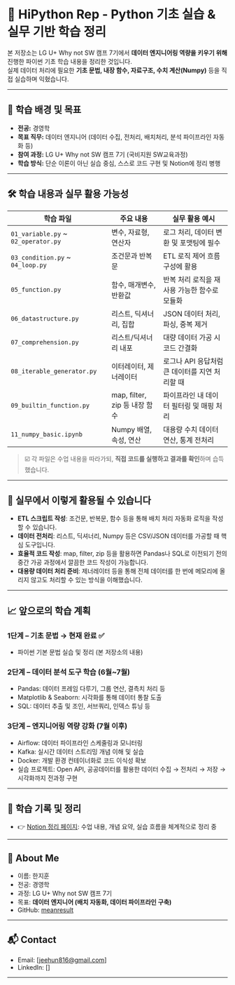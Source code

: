# 🐍 HiPython Rep - Python 기초 실습 & 실무 기반 학습 정리

본 저장소는 LG U+ Why not SW 캠프 7기에서 **데이터 엔지니어링 역량을 키우기 위해** 진행한 파이썬 기초 학습 내용을 정리한 것입니다.  
실제 데이터 처리에 필요한 **기초 문법, 내장 함수, 자료구조, 수치 계산(Numpy)** 등을 직접 실습하며 익혔습니다.


---


## 📌 학습 배경 및 목표

- **전공:** 경영학
- **목표 직무:** 데이터 엔지니어 (데이터 수집, 전처리, 배치처리, 분석 파이프라인 자동화 등)
- **참여 과정:** LG U+ Why not SW 캠프 7기 (국비지원 SW교육과정)
- **학습 방식:** 단순 이론이 아닌 실습 중심, 스스로 코드 구현 및 Notion에 정리 병행


---


## 🛠️ 학습 내용과 실무 활용 가능성

| 학습 파일 | 주요 내용 | 실무 활용 예시 |
|-----------|----------|----------------|
| `01_variable.py` ~ `02_operator.py` | 변수, 자료형, 연산자 | 로그 처리, 데이터 변환 및 포맷팅에 필수 |
| `03_condition.py` ~ `04_loop.py` | 조건문과 반복문 | ETL 로직 제어 흐름 구성에 활용 |
| `05_function.py` | 함수, 매개변수, 반환값 | 반복 처리 로직을 재사용 가능한 함수로 모듈화 |
| `06_datastructure.py` | 리스트, 딕셔너리, 집합 | JSON 데이터 처리, 파싱, 중복 제거 |
| `07_comprehension.py` | 리스트/딕셔너리 내포 | 대량 데이터 가공 시 코드 간결화 |
| `08_iterable_generator.py` | 이터레이터, 제너레이터 | 로그나 API 응답처럼 큰 데이터를 지연 처리할 때 |
| `09_builtin_function.py` | map, filter, zip 등 내장 함수 | 파이프라인 내 데이터 필터링 및 매핑 처리 |
| `11_numpy_basic.ipynb` | Numpy 배열, 속성, 연산 | 대용량 수치 데이터 연산, 통계 전처리 |

> ☑️ 각 파일은 수업 내용을 따라가되, **직접 코드를 실행하고 결과를 확인**하며 습득했습니다.


---


## 🧩 실무에서 이렇게 활용될 수 있습니다

- **ETL 스크립트 작성**: 조건문, 반복문, 함수 등을 통해 배치 처리 자동화 로직을 작성할 수 있습니다.
- **데이터 전처리**: 리스트, 딕셔너리, Numpy 등은 CSV/JSON 데이터를 가공할 때 핵심 도구입니다.
- **효율적 코드 작성**: map, filter, zip 등을 활용하면 Pandas나 SQL로 이전되기 전의 중간 가공 과정에서 깔끔한 코드 작성이 가능합니다.
- **대용량 데이터 처리 준비**: 제너레이터 등을 통해 전체 데이터를 한 번에 메모리에 올리지 않고도 처리할 수 있는 방식을 이해했습니다.


---


## 📈 앞으로의 학습 계획

### 1단계 – 기초 문법 → 현재 완료 ✅
- 파이썬 기본 문법 실습 및 정리 (본 저장소의 내용)

### 2단계 – 데이터 분석 도구 학습 (6월~7월)
- Pandas: 데이터 프레임 다루기, 그룹 연산, 결측치 처리 등
- Matplotlib & Seaborn: 시각화를 통해 데이터 통찰 도출
- SQL: 데이터 추출 및 조인, 서브쿼리, 인덱스 튜닝 등

### 3단계 – 엔지니어링 역량 강화 (7월 이후)
- Airflow: 데이터 파이프라인 스케줄링과 모니터링
- Kafka: 실시간 데이터 스트리밍 개념 이해 및 실습
- Docker: 개발 환경 컨테이너화로 코드 이식성 확보
- 실습 프로젝트: Open API, 공공데이터를 활용한 데이터 수집 → 전처리 → 저장 → 시각화까지 전과정 구현


---


## 🧠 학습 기록 및 정리

- 👉 [Notion 정리 페이지](https://voltaic-bonsai-718.notion.site/LG-Why-not-SW-camp-7-1f141acdd92d80e59a8fdf5b317b9d61): 수업 내용, 개념 요약, 실습 흐름을 체계적으로 정리 중


---


## 👤 About Me

- 이름: 한지훈  
- 전공: 경영학  
- 과정: LG U+ Why not SW 캠프 7기  
- 목표: **데이터 엔지니어 (배치 자동화, 데이터 파이프라인 구축)**  
- GitHub: [meanresult](https://github.com/meanresult)  


---


## 📬 Contact

- Email: [jeehun816@gmail.com]
- LinkedIn: []

---

